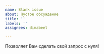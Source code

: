 ```yaml
---
name: Blank issue
about: Пустое обсуждение
title: ''
labels: ''
assignees: dimabeel

---
```


Позволяет Вам сделать свой запрос с нуля!
